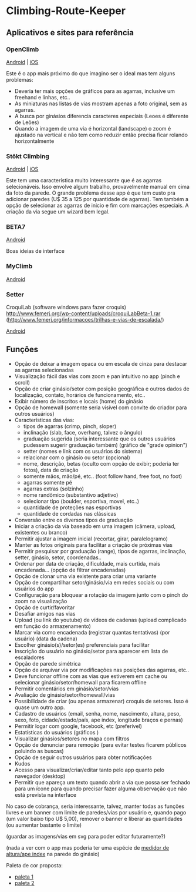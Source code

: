 # Climbing-Route-Keeper

## Aplicativos e sites para referência

### OpenClimb

[Android](https://play.google.com/store/apps/details?id=com.ionicframework.gradescordova871488) | [iOS](https://apps.apple.com/br/app/openclimb/id1083296699)

Este é o app mais próximo do que imagino ser o ideal mas tem alguns problemas:

- Deveria ter mais opções de gráficos para as agarras, inclusive um freehand e linhas, etc..
- As miniaturas nas listas de vias mostram apenas a foto original, sem as agarras.
- A busca por ginásios diferencia caracteres especiais (Leoes é diferente de Leões)
- Quando a imagem de uma via é horizontal (landscape) o zoom é ajustado na vertical e não tem como reduzir então precisa ficar rolando horizontalmente

### Stōkt Climbing

[Android](https://play.google.com/store/apps/details?id=com.getstokt.stokt&showAllReviews=true) | [iOS](https://apps.apple.com/br/app/stōkt-climbing/id1436843282)

Este tem uma característica muito interessante que é as agarras selecionáveis. Isso envolve algum trabalho, provavelmente manual em cima da foto da parede. O grande problema desse app é que tem custo pra adicionar paredes (U$ 35 a 125 por quantidade de agarras). Tem também a opção de selecionar as agarras de inicio e fim com marcações especiais. A criação da via segue um wizard bem legal.

### BETA7

[Android](https://play.google.com/store/apps/details?id=app.beta7.twa)

Boas ideias de interface

### MyClimb

[Android](https://play.google.com/store/apps/details?id=com.myclimb)

### Setter

CroquiLab (software windows para fazer croquis)
<http://www.femerj.org/wp-content/uploads/croquiLabBeta-1.rar>
(<http://www.femerj.org/informacoes/trilhas-e-vias-de-escalada/>)

[Android](https://play.google.com/store/apps/details?id=com.miles.setter)

## Funções

- Opção de deixar a imagem opaca ou em escala de cinza para destacar as agarras selecionadas
- Visualização fácil das vias com zoom e pan intuitivo no app (pinch e scroll)
- Opção de criar ginásio/setor com posição geográfica e outros dados de localização, contato, horários de funcionamento, etc..
- Exibir número de inscritos e locais (home) do ginásio
- Opção de homewall (somente seria visível com convite do criador para outros usuários)
- Características das vias:
  - tipos de agarras (crimp, pinch, sloper)
  - inclinação (slab, face, overhang, talvez o ângulo)
  - graduação sugerida (seria interessante que os outros usuários pudessem sugerir graduação também) (gráfico de "grade opinion")
  - setter (nomes e link com os usuários do sistema)
  - relacionar com o ginásio ou setor (opcional)
  - nome, descrição, betas (oculto com opção de exibir; poderia ter fotos), data de criação
  - somente mãos, mão/pé, etc.. (foot follow hand, free foot, no foot)
  - agarras somente pé
  - agarras extras (solzinho)
  - nome randômico (substantivo adjetivo)
  - selecionar tipo (boulder, esportiva, movel, etc..)
  - quantidade de proteções nas esportivas
  - quantidade de cordadas nas clássicas
- Conversão entre os diversos tipos de graduação
- Iniciar a criação da via baseado em uma imagem (câmera, upload, existentes ou branco)
- Permitir ajustar a imagem inicial (recortar, girar, paralelogramo)
- Manter as fotos originais para facilitar a criação de próximas vias
- Permitir pesquisar por graduação (range), tipos de agarras, inclinação, setter, ginásio, setor, coordenadas..
- Ordenar por data de criação, dificuldade, mais curtida, mais encadenada... (opção de filtrar encadenadas)
- Opção de clonar uma via existente para criar uma variante
- Opção de compartilhar setor/ginásio/via em redes sociais ou com usuários do app
- Configuração para bloquear a rotação da imagem junto com o pinch do zoom na visualização
- Opção de curtir/favoritar
- Desafiar amigos nas vias
- Upload (ou link do youtube) de vídeos de cadenas (upload complicado em função do armazenamento)
- Marcar via como encadenada (registrar quantas tentativas) (por usuário) (data da cadena)
- Escolher ginásio(s)/setor(es) preferenciais para facilitar
- Inscrição do usuário no ginásio/setor para aparecer em lista de escaladores
- Opção de parede simétrica
- Opção de arquivar via por modificações nas posições das agarras, etc..
- Deve funcionar offline com as vias que estiverem em cache ou selecionar ginásio/setor/homewall para ficarem offline
- Permitir comentários em ginásio/setor/vias
- Avaliação de ginásio/setor/homewall/vias
- Possibilidade de criar (ou apenas armazenar) croquis de setores. Isso é quase um outro app.
- Cadastro de usuários (email, senha, nome, nascimento, altura, peso, sexo, foto, cidade/estado/país, ape index, longitude braços e pernas)
- Permitir logar com google, facebook, etc (preferível)
- Estatísticas do usuários (gráficos )
- Visualizar ginásios/setores no mapa com filtros
- Opção de denunciar para remoção (para evitar testes ficarem públicos poluindo as buscas)
- Opção de seguir outros usuários para obter notificações
- Kudos
- Acesso para visualizar/criar/editar tanto pelo app quanto pelo navegador (desktop)
- Permitir que apareça um texto quando abrir a via que possa ser fechado para um ícone para quando precisar fazer alguma observação que não está prevista na interface

No caso de cobrança, seria interessante, talvez, manter todas as funções livres e um banner com limite de paredes/vias por usuário e,
quando pago (um valor baixo tipo U$ 5,00), remover o banner e liberar as quantidades (ou aumentar bastante o limite)

(guardar as imagens/vias em svg para poder editar futuramente?)

(nada a ver com o app mas poderia ter uma espécie de [medidor de altura/ape index](https://blogdescalada.com/ape-index-o-que-e-este-indice-ele-realmente-faz-a-diferenca-na-escalada/) na parede do ginásio)

Paleta de cor proposta:

- [paleta 1](https://coolors.co/292e1e-7f0799-9649cb-afbbf2-d3fff3-bfb1c1-b5bec6)
- [paleta 2](https://coolors.co/331832-d81e5b-f0544f-c6d8d3-fdf0d5-d9bbf9-7871aa)
